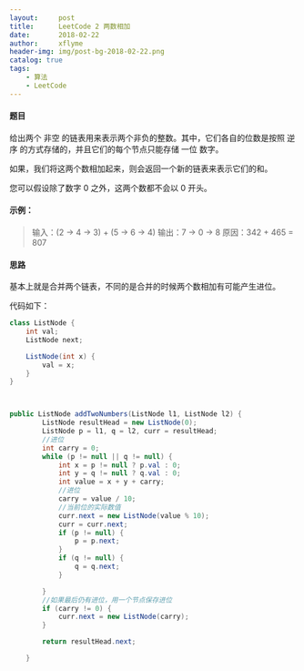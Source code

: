 ```yaml
---
layout:     post
title:      LeetCode 2 两数相加
date:       2018-02-22
author:     xflyme
header-img: img/post-bg-2018-02-22.png
catalog: true
tags:
    - 算法
    - LeetCode
---
```



#### 题目
给出两个 非空 的链表用来表示两个非负的整数。其中，它们各自的位数是按照 逆序 的方式存储的，并且它们的每个节点只能存储 一位 数字。

如果，我们将这两个数相加起来，则会返回一个新的链表来表示它们的和。

您可以假设除了数字 0 之外，这两个数都不会以 0 开头。

#### 示例：
> 输入：(2 -> 4 -> 3) + (5 -> 6 -> 4)
> 输出：7 -> 0 -> 8
> 原因：342 + 465 = 807

#### 思路
基本上就是合并两个链表，不同的是合并的时候两个数相加有可能产生进位。

代码如下：
```java
class ListNode {
    int val;
    ListNode next;

    ListNode(int x) {
        val = x;
    }
}



public ListNode addTwoNumbers(ListNode l1, ListNode l2) {
        ListNode resultHead = new ListNode(0);
        ListNode p = l1, q = l2, curr = resultHead;
        //进位
        int carry = 0;
        while (p != null || q != null) {
            int x = p != null ? p.val : 0;
            int y = q != null ? q.val : 0;
            int value = x + y + carry;
            //进位
            carry = value / 10;
            //当前位的实际数值
            curr.next = new ListNode(value % 10);
            curr = curr.next;
            if (p != null) {
                p = p.next;
            }
            if (q != null) {
                q = q.next;
            }

        }
        //如果最后仍有进位，用一个节点保存进位
        if (carry != 0) {
            curr.next = new ListNode(carry);
        }

        return resultHead.next;

    }
```